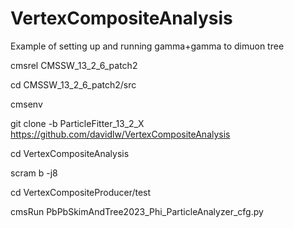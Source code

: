 # VertexCompositeAnalysis

Example of setting up and running gamma+gamma to dimuon tree

cmsrel CMSSW_13_2_6_patch2

cd CMSSW_13_2_6_patch2/src

cmsenv

git clone -b ParticleFitter_13_2_X https://github.com/davidlw/VertexCompositeAnalysis

cd VertexCompositeAnalysis

scram b -j8

cd VertexCompositeProducer/test

cmsRun PbPbSkimAndTree2023_Phi_ParticleAnalyzer_cfg.py
